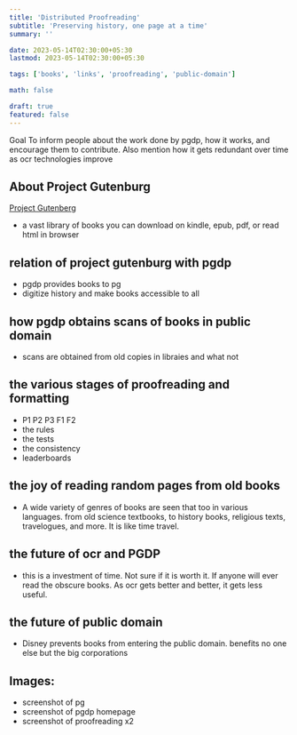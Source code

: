 ```yaml
---
title: 'Distributed Proofreading'
subtitle: 'Preserving history, one page at a time'
summary: ''

date: 2023-05-14T02:30:00+05:30
lastmod: 2023-05-14T02:30:00+05:30

tags: ['books', 'links', 'proofreading', 'public-domain']

math: false

draft: true
featured: false
---
```


Goal
To inform people about the work done by pgdp, how it works, and encourage them to contribute. Also mention how it gets redundant over time as ocr technologies improve


## About Project Gutenburg

[Project Gutenberg](https://www.gutenberg.org/)

- a vast library of books you can download on kindle, epub, pdf, or read html in browser

## relation of project gutenburg with pgdp
- pgdp provides books to pg
- digitize history and make books accessible to all
## how pgdp obtains scans of books in public domain
- scans are obtained from old copies in libraies and what not
## the various stages of proofreading and formatting
- P1 P2 P3 F1 F2
- the rules
- the tests
- the consistency
- leaderboards
## the joy of reading random pages from old books
- A wide variety of genres of books are seen that too in various languages. from old science textbooks, to history books, religious texts, travelogues, and more. It is like time travel. 
## the future of ocr and PGDP
- this is a investment of time. Not sure if it is worth it. If anyone will ever read the obscure books. As ocr gets better and better, it gets less useful. 
## the future of public domain
- Disney prevents books from entering the public domain. benefits no one else but the big corporations

## Images:
- screenshot of pg
- screenshot of pgdp homepage
- screenshot of proofreading x2
